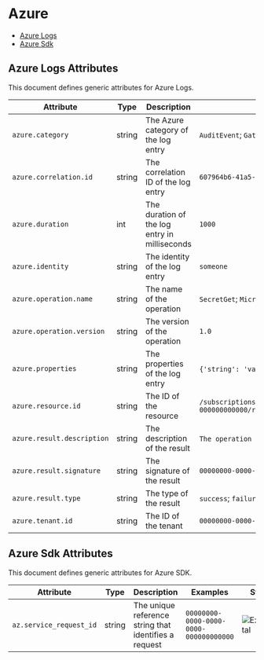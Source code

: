 <!--- Hugo front matter used to generate the website version of this page:
--->

<!-- NOTE: THIS FILE IS AUTOGENERATED. DO NOT EDIT BY HAND. -->
<!-- see templates/registry/markdown/attribute_namespace.md.j2 -->

# Azure

- [Azure Logs](#azure-logs-attributes)
- [Azure Sdk](#azure-sdk-attributes)

## Azure Logs Attributes

This document defines generic attributes for Azure Logs.

| Attribute                  | Type   | Description                                   | Examples                                                                                                               | Stability                                                        |
| -------------------------- | ------ | --------------------------------------------- | ---------------------------------------------------------------------------------------------------------------------- | ---------------------------------------------------------------- |
| `azure.category`           | string | The Azure category of the log entry           | `AuditEvent`; `GatewayLogs`; `ApplicationGatewayAccessLog`                                                             | ![Experimental](https://img.shields.io/badge/-experimental-blue) |
| `azure.correlation.id`     | string | The correlation ID of the log entry           | `607964b6-41a5-4e24-a5db-db7aab3b9b34`                                                                                 | ![Experimental](https://img.shields.io/badge/-experimental-blue) |
| `azure.duration`           | int    | The duration of the log entry in milliseconds | `1000`                                                                                                                 | ![Experimental](https://img.shields.io/badge/-experimental-blue) |
| `azure.identity`           | string | The identity of the log entry                 | `someone`                                                                                                              | ![Experimental](https://img.shields.io/badge/-experimental-blue) |
| `azure.operation.name`     | string | The name of the operation                     | `SecretGet`; `Microsoft.ApiManagement/GatewayLogs`; `ApplicationGatewayAccess`                                         | ![Experimental](https://img.shields.io/badge/-experimental-blue) |
| `azure.operation.version`  | string | The version of the operation                  | `1.0`                                                                                                                  | ![Experimental](https://img.shields.io/badge/-experimental-blue) |
| `azure.properties`         | string | The properties of the log entry               | `{'string': 'value'}`; `{'int': 1234 }`; `{'float': '1.234'}`; `{'bool': true}`                                        | ![Experimental](https://img.shields.io/badge/-experimental-blue) |
| `azure.resource.id`        | string | The ID of the resource                        | `/subscriptions/00000000-0000-0000-0000-000000000000/resourceGroups/rg/providers/Microsoft.ApiManagement/service/apim` | ![Experimental](https://img.shields.io/badge/-experimental-blue) |
| `azure.result.description` | string | The description of the result                 | `The operation was successful`; `The operation failed`                                                                 | ![Experimental](https://img.shields.io/badge/-experimental-blue) |
| `azure.result.signature`   | string | The signature of the result                   | `00000000-0000-0000-0000-000000000000`                                                                                 | ![Experimental](https://img.shields.io/badge/-experimental-blue) |
| `azure.result.type`        | string | The type of the result                        | `success`; `failure`                                                                                                   | ![Experimental](https://img.shields.io/badge/-experimental-blue) |
| `azure.tenant.id`          | string | The ID of the tenant                          | `00000000-0000-0000-0000-000000000000`                                                                                 | ![Experimental](https://img.shields.io/badge/-experimental-blue) |

## Azure Sdk Attributes

This document defines generic attributes for Azure SDK.

| Attribute               | Type   | Description                                           | Examples                               | Stability                                                        |
| ----------------------- | ------ | ----------------------------------------------------- | -------------------------------------- | ---------------------------------------------------------------- |
| `az.service_request_id` | string | The unique reference string that identifies a request | `00000000-0000-0000-0000-000000000000` | ![Experimental](https://img.shields.io/badge/-experimental-blue) |
